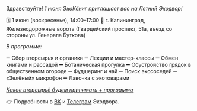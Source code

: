 Здравствуйте!
*1 июня ЭкоКёниг приглашает вас на Летний Экодвор!*

🗓 1 июня \(воскресенье\), 14:00–17:00
📍 г. Калининград, Железнодорожные ворота \(Гвардейский проспект, 51а, въезд со стороны ул. Генерала Буткова\)

*В программе:*

➖ Сбор вторсырья и органики
➖ Лекции и мастер-классы
➖ Обмен книгами и рассадой
➖ Ботаническая прогулка
➖ Обустройство грядок в общественном огороде
➖ Фудшеринг и чай
➖ Поиск экососедей
➖ «Зелёный» микрофон
➖ Лавочка с экотоварами

*[Какое вторсырьё будем принимать + программа](https://docs.google.com/spreadsheets/d/1hoWz-KaPFtnpAr9FMIE_2llk2Fynw2a0zHR2dVa7uQk/edit?usp=sharing)*

👉 Подробности в [ВК](https://vk.com/ecodvor39) и [Телеграм](https://t.me/ecodvor39) Экодвора.
